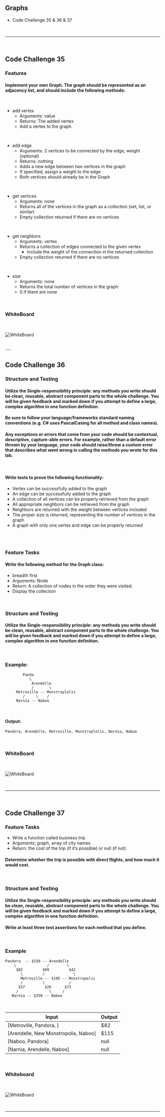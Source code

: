 ## Graphs
- Code Challenge 35 & 36 & 37

<br>

---
<br>

## Code Challenge 35

### Features

#### Implement your own Graph. The graph should be represented as an adjacency list, and should include the following methods:
<br>

- add vertex
    - Arguments: value
    - Returns: The added vertex
    - Add a vertex to the graph

<br>

- add edge
    - Arguments: 2 vertices to be connected by the edge, weight (optional)
    - Returns: nothing
    - Adds a new edge between two vertices in the graph
    - If specified, assign a weight to the edge
    - Both vertices should already be in the Graph

<br>

- get vertices
    - Arguments: none
    - Returns all of the vertices in the graph as a collection (set, list, or similar)
    - Empty collection returned if there are no vertices

<br>

- get neighbors
    - Arguments: vertex
    - Returns a collection of edges connected to the given vertex
        - Include the weight of the connection in the returned collection
    - Empty collection returned if there are no vertices

<br>

- size
    - Arguments: none
    - Returns the total number of vertices in the graph
    - 0 if there are none

<br>

### WhiteBoard
<br>

![WhiteBoard](./Assets/graphsWhiteBoard.png)

<br>
---
<br>

## Code Challenge 36
### Structure and Testing

#### Utilize the Single-responsibility principle: any methods you write should be clean, reusable, abstract component parts to the whole challenge. You will be given feedback and marked down if you attempt to define a large, complex algorithm in one function definition.

#### Be sure to follow your language/frameworks standard naming conventions (e.g. C# uses PascalCasing for all method and class names).

#### Any exceptions or errors that come from your code should be contextual, descriptive, capture-able errors. For example, rather than a default error thrown by your language, your code should raise/throw a custom error that describes what went wrong in calling the methods you wrote for this lab.
<br>

#### Write tests to prove the following functionality:
- Vertex can be successfully added to the graph
- An edge can be successfully added to the graph
- A collection of all vertices can be properly retrieved from the graph
- All appropriate neighbors can be retrieved from the graph
- Neighbors are returned with the weight between vertices included
- The proper size is returned, representing the number of vertices in the graph
- A graph with only one vertex and edge can be properly returned

<br>


<br>

### Feature Tasks
#### Write the following method for the Graph class:

- breadth first
- Arguments: Node
- Return: A collection of nodes in the order they were visited.
- Display the collection


<br>

### Structure and Testing
#### Utilize the Single-responsibility principle: any methods you write should be clean, reusable, abstract component parts to the whole challenge. You will be given feedback and marked down if you attempt to define a large, complex algorithm in one function definition.

<br>

### Example:
```
        Panda
           \ 
            Arendelle
            /       \ 
     Metroville -- Monstroplolis
        /     \    /
     Narnia -- Naboo
```
<br>

#### Output:
```
Pandora, Arendelle, Metroville, Monstroplolis, Narnia, Naboo
```
<br>


### WhiteBoard
<br>

![WhiteBoard](./Assets/graph_breadthFirstWhiteBoard.png)

<br>

---
<br>

## Code Challenge 37

### Feature Tasks
- Write a function called business trip
- Arguments: graph, array of city names
- Return: the cost of the trip (if it’s possible) or null (if not)
#### Determine whether the trip is possible with direct flights, and how much it would cost.

<br>

### Structure and Testing
#### Utilize the Single-responsibility principle: any methods you write should be clean, reusable, abstract component parts to the whole challenge. You will be given feedback and marked down if you attempt to define a large, complex algorithm in one function definition.

#### Write at least three test assertions for each method that you define.

<br>

### Example
```
Pandora  -- $150 -- Arendelle
    \              /        \
     $82         $99         $42
       \         /             \
       Metroville -- $105 -- Monstropolis
       /         \           /
      $37         $26      $73
     /              \     /
   Narnia -- $250 -- Naboo
```
<br>

| Input	                             | Output |
| ---                                | ---    |
[Metroville, Pandora, ]	             | $82    |
[Arendelle, New Monstropolis, Naboo] | $115   |
[Naboo, Pandora]                     | null   |
[Narnia, Arendelle, Naboo]           | null   |

<br>

### Whiteboard
<br>

![WhiteBoard](./Assets/graph_businessTripWhiteBoard.png)

<br>

---
<br>